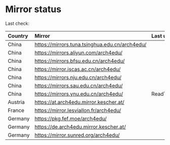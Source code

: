 <script src="./time.js"></script>
# Mirror status
Last check: <script type="text/javascript">localize(1695680169.9562836);</script>

|Country|Mirror|Last update|
|:------|:-----|:----------|
|China|https://mirrors.tuna.tsinghua.edu.cn/arch4edu/|<script type="text/javascript">localize(1695666738);</script>|
|China|https://mirrors.aliyun.com/arch4edu/|<script type="text/javascript">localize(1695666738);</script>|
|China|https://mirrors.bfsu.edu.cn/arch4edu/|<script type="text/javascript">localize(1695623718);</script>|
|China|https://mirror.iscas.ac.cn/arch4edu/|<script type="text/javascript">localize(1695623718);</script>|
|China|https://mirrors.nju.edu.cn/arch4edu/|<script type="text/javascript">localize(1695580115);</script>|
|China|https://mirrors.sau.edu.cn/arch4edu/|<script type="text/javascript">localize(1695666738);</script>|
|China|https://mirrors.ynu.edu.cn/arch4edu/|ReadTimeout|
|Austria|https://at.arch4edu.mirror.kescher.at/|<script type="text/javascript">localize(1695666738);</script>|
|France|https://mirror.lesviallon.fr/arch4edu/|<script type="text/javascript">localize(1695623718);</script>|
|Germany|https://pkg.fef.moe/arch4edu/|<script type="text/javascript">localize(1695666738);</script>|
|Germany|https://de.arch4edu.mirror.kescher.at/|<script type="text/javascript">localize(1695666738);</script>|
|Germany|https://mirror.sunred.org/arch4edu/|<script type="text/javascript">localize(1695666738);</script>|

<script src="./tablefilter/tablefilter.js"></script>
<script src="./table.js"></script>